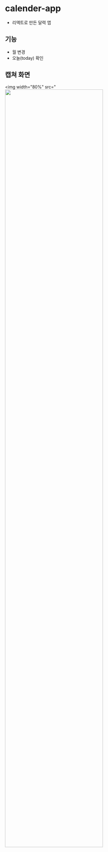 # calender-app
- 리액트로 만든 달력 앱
## 기능
- 월 변경
- 오늘(today) 확인
## 캡쳐 화면
<img width="80%" src="<img width="80%" src="[https://github.com/YOUNGEUN100/calender-app/issues/1#issue-1760220489](https://github.com/YOUNGEUN100/calender-app/assets/121986519/46838438-1a60-464b-8aa6-91cf6d65e365)"/>
